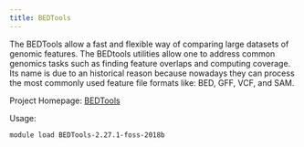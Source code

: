 ```yaml
---
title: BEDTools
---
```

The BEDTools allow a fast and flexible way of comparing large datasets of genomic features. The BEDtools utilities allow one to address common genomics tasks such as finding feature overlaps and computing coverage. Its name is due to an historical reason because nowadays they can process the most commonly used feature file formats like: BED, GFF, VCF, and SAM.

Project Homepage: [BEDTools](https://github.com/arq5x/bedtools2)

Usage:
```
module load BEDTools-2.27.1-foss-2018b
```
